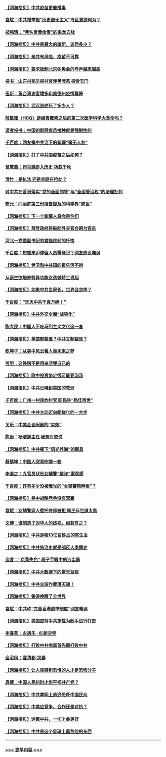 #### [【网海拾贝】中共疫苗更像播毒](../pages/nsc993/n12876631.md?t=04140552) 
#### [袁斌：中共推举报“历史虚无主义”专区意欲何为？](../pages/nsc993/n12876530.md?t=04140552) 
#### [郑纯清：“黑名贵黄命贵”的来龙去脉](../pages/nsc993/n12875589.md?t=04140552) 
#### [【网海拾贝】中共是最大的垄断，该罚多少？](../pages/nsc993/n12874006.md?t=04140552) 
#### [【网海拾贝】亲共有风险，疫苗不可靠](../pages/nsc993/n12872224.md?t=04140552) 
#### [【网海拾贝】要求抵制北京冬奥会的呼声越来越高](../pages/nsc993/n12868962.md?t=04140552) 
#### [投书：山东村民举报村官涉黑涉恶 投诉无门](../pages/nsc993/n12869726.md?t=04140552) 
#### [伍新：贺台湾访客增多和美德州疫情骤降](../pages/nsc993/n12865651.md?t=04140552) 
#### [【网海拾贝】武汉到底死了多少人？](../pages/nsc993/n12863707.md?t=04140552) 
#### [羟氯喹（HCQ）是继青霉素之后的第二次医学科学大革命吗？](../pages/nsc993/n12638564.md?t=04140552) 
#### [读者投书：中国的新冠疫苗接种就是强制性的](../pages/nsc993/n12859932.md?t=04140552) 
#### [千百度：网友揭中共治下的新疆“毫无人权”](../pages/nsc993/n12858385.md?t=04140552) 
#### [【网海拾贝】打了中共国疫苗之后如何？](../pages/nsc993/n12857866.md?t=04140552) 
#### [曾慧燕：司马璐走入历史 功载千秋](../pages/nsc993/n12856996.md?t=04140552) 
#### [清竹：是执法 还是赤匪在抢劫？](../pages/nsc993/n12856952.md?t=04140552) 
#### [对中共在香港落实“党的全面领导”与“全面管治权”的法理批判](../pages/nsc993/n12856929.md?t=04140552) 
#### [乾元：闫丽梦第三份报告提及的科学界“鳄鱼”](../pages/nsc993/n12855985.md?t=04140552) 
#### [【网海拾贝】下一个新疆人将会是你们](../pages/nsc993/n12855864.md?t=04140552) 
#### [【网海拾贝】拜登政府将鼓励外交官会晤台官员](../pages/nsc993/n12853615.md?t=04140552) 
#### [河北一党委副书记刘君临终前的忏悔](../pages/nsc993/n12849420.md?t=04140552) 
#### [千百度：短暂来沪停留人员需登记？网友热议嘲讽](../pages/nsc993/n12853497.md?t=04140552) 
#### [【网海拾贝】世卫和中共国的报告信不得](../pages/nsc993/n12850902.md?t=04140552) 
#### [从康生欲培养特异功能女孩做特工说起](../pages/nsc993/n12849289.md?t=04140552) 
#### [【网海拾贝】如果中共当家长，世界会怎样？](../pages/nsc993/n12848436.md?t=04140552) 
#### [千百度：“天灭中共千真万确！”](../pages/nsc993/n12845659.md?t=04140552) 
#### [【网海拾贝】中共外交全面“战狼化”](../pages/nsc993/n12845607.md?t=04140552) 
#### [陈大民：中国人不吃马列主义文化这一套](../pages/nsc993/n12842496.md?t=04140552) 
#### [【网海拾贝】英国制裁谁？中共又制裁谁？](../pages/nsc993/n12840909.md?t=04140552) 
#### [乾坤子：从美中风云看人类未来之梦](../pages/nsc993/n12840590.md?t=04140552) 
#### [苦胆：这铁锹不是用来活埋自己的](../pages/nsc993/n12839512.md?t=04140552) 
#### [【网海拾贝】欧中投资协定很可能要泡汤](../pages/nsc993/n12835122.md?t=04140552) 
#### [【网海拾贝】中共已嗅到美国的软弱](../pages/nsc993/n12832411.md?t=04140552) 
#### [千百度：广州一村民炸村官 网民称“杨佳再世”](../pages/nsc993/n12832380.md?t=04140552) 
#### [【网海拾贝】中共主动迈向朝鲜化的一大步](../pages/nsc993/n12829887.md?t=04140552) 
#### [关乐：中美会谈闹剧的“实效”](../pages/nsc993/n12826698.md?t=04140552) 
#### [陈康：杨洁篪主任  我想对您说](../pages/nsc993/n12826609.md?t=04140552) 
#### [【网海拾贝】中共撕下“韬光养晦”的面具](../pages/nsc993/n12826459.md?t=04140552) 
#### [蔡慎坤：中国人究竟吃哪一套](../pages/nsc993/n12826010.md?t=04140552) 
#### [李退之：九官员状告女辅警“敲诈”案观感](../pages/nsc993/n12823984.md?t=04140552) 
#### [千百度：还有多少没被曝光的“女辅警陪睡案”？](../pages/nsc993/n12822136.md?t=04140552) 
#### [【网海拾贝】美中战略竞争没有双赢](../pages/nsc993/n12822105.md?t=04140552) 
#### [袁斌：女辅警家人委托律师被拒 网民斥世道太黑](../pages/nsc993/n12822004.md?t=04140552) 
#### [文博：谁制造了对华人的歧视，如若有之？](../pages/nsc993/n12821635.md?t=04140552) 
#### [【网海拾贝】中共是吸13亿百姓血的寄生虫](../pages/nsc993/n12819191.md?t=04140552) 
#### [【网海拾贝】中共统治史就是部反人类罪史](../pages/nsc993/n12816738.md?t=04140552) 
#### [金言：“京黄失色” 段子手眼中的沙尘暴](../pages/nsc993/n12815700.md?t=04140552) 
#### [【网海拾贝】中共大数据下的露天监狱](../pages/nsc993/n12811075.md?t=04140552) 
#### [【网海拾贝】中共全球作孽遭天谴！](../pages/nsc993/n12810258.md?t=04140552) 
#### [【网海拾贝】香港唤醒了全世界](../pages/nsc993/n12809100.md?t=04140552) 
#### [袁斌：中共称“完善香港选举制度”网友嘲讽](../pages/nsc993/n12808994.md?t=04140552) 
#### [【网海拾贝】美国应将中共定性为敌手进行打击](../pages/nsc993/n12806870.md?t=04140552) 
#### [李春草：永遇乐 · 红朝空壳](../pages/nsc993/n12805365.md?t=04140552) 
#### [【网海拾贝】打败中共病毒首先需打败中共](../pages/nsc993/n12803930.md?t=04140552) 
#### [金浴凤：宴清都‧哭春](../pages/nsc993/n12801601.md?t=04140552) 
#### [【网海拾贝】让人民感到恐惧的人才是恐怖分子](../pages/nsc993/n12799347.md?t=04140552) 
#### [袁斌：中国人民何时才能平视共产党？](../pages/nsc993/n12799306.md?t=04140552) 
#### [【网海拾贝】中共拿网上追逃恐吓中国民众](../pages/nsc993/n12796905.md?t=04140552) 
#### [【网海拾贝】中美应竞争、合作还是对抗？](../pages/nsc993/n12794675.md?t=04140552) 
#### [【网海拾贝】远离中共，一切才会更好](../pages/nsc993/n12793572.md?t=04140552) 
#### [【网海拾贝】中共是这个星球上最危险的东西](../pages/nsc993/n12791400.md?t=04140552) 

----
#### [ >>> 更早内容 <<< ](../indexes/nsc993-earlier.md)
